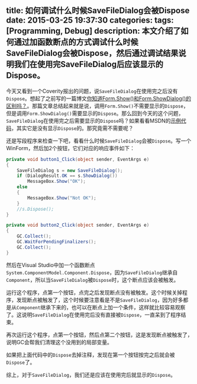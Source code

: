title: 如何调试什么时候SaveFileDialog会被Dispose
date: 2015-03-25 19:37:30
categories:
tags: [Programming, Debug]
description: 本文介绍了如何通过加函数断点的方式调试什么时候SaveFileDialog会被Dispose，然后通过调试结果说明我们在使用完SaveFileDialog后应该显示的Dispose。
---

今天又看到一个Coverity报出的问题，说`SaveFileDialog`在使用完之后没有`Dispose`。想起了之前写的一篇博文[你知道Form.Show()和Form.ShowDialog()的区别吗？](/2015/01/12/do-we-need-dispose-after-show-and-showdialog/)。那篇文章总结起来就是说，调用`Form.Show()`不需要显示的`Dispose`，但是调用`Form.ShowDialog()`需要显示的`Dispose`。那么回到今天的这个问题，`SaveFileDialog`在使用完之后需要显示的`Dispose`吗？如果看看MSDN的[示例代码](https://msdn.microsoft.com/en-us/library/system.windows.forms.savefiledialog%28v=vs.110%29.aspx)，其实它是没有显示`Dispose`的。那究竟需不需要呢？

还是写段程序来检查一下吧，看看什么时候`SaveFileDialog`会被`Dispose`。写一个WinForm，然后加2个按钮，它们对应的响应事件如下：

```csharp
private void button1_Click(object sender, EventArgs e)
{
	SaveFileDialog s = new SaveFileDialog();
	if (DialogResult.OK == s.ShowDialog())
		MessageBox.Show("OK");
	else
	{
		MessageBox.Show("Not OK");
	}
	//s.Dispose();
}

private void button2_Click(object sender, EventArgs e)
{
	GC.Collect();
	GC.WaitForPendingFinalizers();
	GC.Collect();
}
```

然后在Visual Studio中加一个函数断点`System.ComponentModel.Component.Dispose`，因为`SaveFileDialog`继承自`Component`，所以当`SaveFileDialog`被`Dispose`时，这个断点应该会被触发。

运行这个程序，点第一个按钮，点完之后发现断点没有被触发。这个时候关掉程序，发现断点被触发了，这个时候要注意看是不是`SaveFileDialog`，因为好多都是从`Component`继承下来的，也可以在断点上加一个条件，这样就比较容易观察了。这说明`SaveFileDialog`在使用完后没有直接被`Dispose`，一直呆到了程序结束。

再次运行这个程序，点第一个按钮，然后点第二个按钮，这是发现断点被触发了，说明GC会帮我们清理这个没用到的局部变量。

如果把上面代码中的`Dispose`去掉注释，发现在第一个按钮按完之后就会被`Dispose`了。

综上，对于`SaveFileDialog`，我们还是应该在使用完后就显示的`Dispose`。
